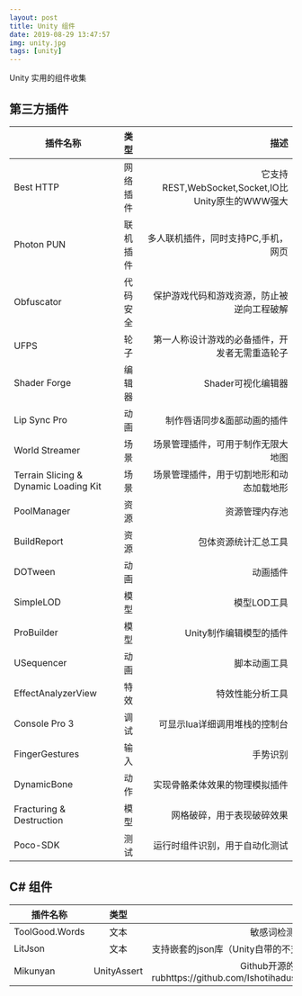 ```yaml
---
layout: post
title: Unity 组件
date: 2019-08-29 13:47:57
img: unity.jpg
tags: [unity]
---
```

Unity 实用的组件收集


<div class="divider"></div>

## 第三方插件

插件名称|类型|描述
---|:--:|---:
Best HTTP|网络插件|它支持REST,WebSocket,Socket,IO比Unity原生的WWW强大
Photon PUN|联机插件|多人联机插件，同时支持PC,手机，网页
Obfuscator|代码安全|保护游戏代码和游戏资源，防止被逆向工程破解
UFPS|轮子|第一人称设计游戏的必备插件，开发者无需重造轮子
Shader Forge|编辑器|Shader可视化编辑器
Lip Sync Pro|动画|制作唇语同步&面部动画的插件
World Streamer|场景|场景管理插件，可用于制作无限大地图
Terrain Slicing & Dynamic Loading Kit|场景|场景管理插件，用于切割地形和动态加载地形
PoolManager|资源|资源管理内存池
BuildReport|资源|包体资源统计汇总工具
DOTween|动画|动画插件
SimpleLOD|模型|模型LOD工具
ProBuilder|模型|Unity制作编辑模型的插件
USequencer|动画|脚本动画工具
EffectAnalyzerView|特效|特效性能分析工具
Console Pro 3|调试|可显示lua详细调用堆栈的控制台
FingerGestures|输入|手势识别
DynamicBone|动作|实现骨骼柔体效果的物理模拟插件
Fracturing & Destruction|模型|网格破碎，用于表现破碎效果
Poco-SDK|测试|运行时组件识别，用于自动化测试


## C# 组件

插件名称|类型|描述
---|:--:|---:
ToolGood.Words|文本|敏感词检测组件，开源
LitJson|文本|支持嵌套的json库（Unity自带的不支持），开源
Mikunyan|UnityAssert|Github开源的资源反编译rubhttps://github.com/Ishotihadus/mikunyan